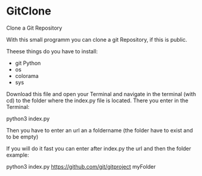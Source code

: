 # GitClone
Clone a Git Repository

With this small programm you can clone a git Repository, if this is public.

Theese things do you have to install:
- git Python
- os
- colorama
- sys

Download this file and open your Terminal and navigate in the terminal (with cd) to the folder where the index.py file is located. There you enter in the Terminal:

python3 index.py

Then you have to enter an url an a foldername (the folder have to exist and to be empty)

If you will do it fast you can enter after index.py the url and then the folder example:

python3 index.py https://github.com/git/gitproject myFolder
